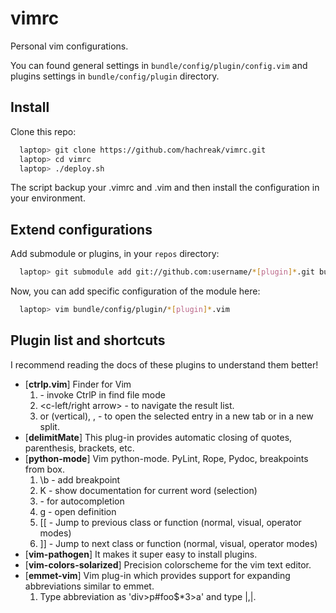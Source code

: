 vimrc
=====

Personal vim configurations.

You can found general settings in `bundle/config/plugin/config.vim`
and plugins settings in `bundle/config/plugin` directory.


Install
-------

Clone this repo:

```bash
  laptop> git clone https://github.com/hachreak/vimrc.git
  laptop> cd vimrc
  laptop> ./deploy.sh
```

The script backup your .vimrc and .vim and then install the
configuration in your environment.


Extend configurations
---------------------

Add submodule or plugins, in your `repos` directory:

```bash
  laptop> git submodule add git://github.com:username/*[plugin]*.git bundle/*[plugin]*
```

Now, you can add specific configuration of the module here:

```bash
  laptop> vim bundle/config/plugin/*[plugin]*.vim
```


Plugin list and shortcuts
-------------------------

I recommend reading the docs of these plugins to understand them better!

* [**ctrlp.vim**] Finder for Vim
  1. <c-p> - invoke CtrlP in find file mode
  2. <c-left/right arrow> - to navigate the result list.
  3. <c-t> or <c-v> (vertical), <c-x>, <c-o>  - to open the selected entry in a new tab or in a new split.
* [**delimitMate**] This plug-in provides automatic closing of quotes, parenthesis, brackets, etc.
* [**python-mode**] Vim python-mode. PyLint, Rope, Pydoc, breakpoints from box.
  1. \b - add breakpoint
  2. K  - show documentation for current word (selection)
  3. <c-space> - for autocompletion
  4. <c-c>g - open definition
  5. [[ - Jump to previous class or function (normal, visual, operator modes)
  6. ]] - Jump to next class or function (normal, visual, operator modes)
* [**vim-pathogen**] It makes it super easy to install plugins.
* [**vim-colors-solarized**] Precision colorscheme for the vim text editor.
* [**emmet-vim**] Vim plug-in which provides support for expanding abbreviations similar to emmet.
  1. Type abbreviation as 'div>p#foo$*3>a' and type |<C-Y>,|.
